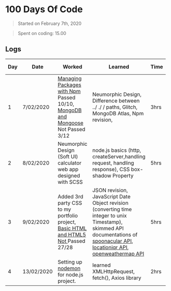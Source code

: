 # 100 Days Of Code

> Started on February 7th, 2020
   
> Spent on coding: 15.00    
          
## Logs  
    

| Day | Date | Worked | Learned | Time | Link to work 
| --- | --- | --- | --- | --- |---
| 1 | 7/02/2020 |[Managing Packages with Npm](https://www.freecodecamp.org/learn/apis-and-microservices/managing-packages-with-npm/) Passed 10/10, [MongoDB and Mongoose](https://www.freecodecamp.org/learn/apis-and-microservices/mongodb-and-mongoose/) Not Passed 3/12| Neumorphic Design, Difference between ../ ./ / paths, Glitch, MongoDB Atlas, Npm revision,  | 3hrs | |
| 2 | 8/02/2020 | Neumorphic Design (Soft UI) calculator web app designed with SCSS | node.js basics (http, createServer,handling request, handling response), CSS  box-shadow  Property| 5hrs |[Neumorphic Design Calculator](https://github.com/saipavantej/calculator-version-3) |
| 3 | 9/02/2020 | Added 3rd party CSS to my portfolio project, [Basic HTML and HTML5 Not ](https://www.freecodecamp.org/learn/responsive-web-design/basic-html-and-html5/)Passed 27/28 | JSON revision, JavaScript Date Object revision (converting time integer to unix Timestamp), skimmed API documentations of [spoonacular API](https://spoonacular.com/food-api), [locationiqr API](https://locationiq.com/docs), [openweathermap API](https://openweathermap.org/api)| 5hrs | |
| 4 | 13/02/2020 | Setting up [nodemon](https://www.npmjs.com/package/nodemon) for node.js project.| learned XMLHttpRequest,  fetch(),  Axios library | 2hrs | |
